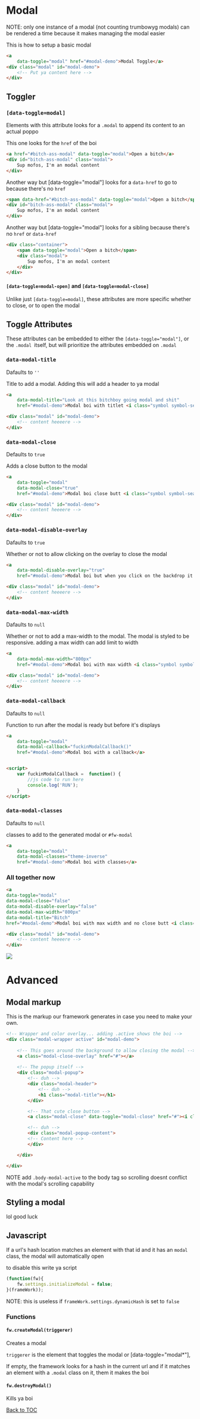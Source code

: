 # Modal

NOTE: only one instance of a modal (not counting trumbowyg modals) can be rendered a time because it makes managing the modal easier 

This is how to setup a basic modal


```html
<a
	data-toggle="modal" href="#modal-demo">Modal Toggle</a>
<div class="modal" id="modal-demo">
	<!-- Put ya content here -->
</div>
```


## Toggler


### **`[data-toggle=modal]`**


Elements with this attribute looks for a `.modal` to append its content to an actual poppo

This one looks for the `href` of the boi
```html
<a href="#bitch-ass-modal" data-toggle="modal">Open a bitch</a>
<div id="bitch-ass-modal" class="modal">
	Sup mofos, I'm an modal content
</div>
```

Another way but [data-toggle="modal"] looks for a `data-href` to go to because there's no `href`

```html
<span data-href="#bitch-ass-modal" data-toggle="modal">Open a bitch</span>
<div id="bitch-ass-modal" class="modal">
	Sup mofos, I'm an modal content
</div>
```

Another way but [data-toggle="modal"] looks for a sibling because there's no `href` or `data-href`

```html
<div class="container">
	<span data-toggle="modal">Open a bitch</span>
	<div class="modal">
		Sup mofos, I'm an modal content
	</div>
</div>
```

#### **`[data-toggle=modal-open]`** and **`[data-toggle=modal-close]`**

Unlike just `[data-toggle=modal]`, these attributes are more specific whether to close, or to open the modal



## Toggle Attributes

These attributes can be embedded to either the `[data-toggle="modal"]`, or the `.modal `itself, but will prioritize the attributes embedded on `.modal`

### **`data-modal-title`**

Dafaults to `''`

Title to add a modal. Adding this will add a header to ya modal

```html
<a
	data-modal-title="Look at this bitchboy going modal and shit"
	href="#modal-demo">Modal boi with titlet <i class="symbol symbol-search"></i></a>

<div class="modal" id="modal-demo">
	<!-- content heeeere -->
</div>
```


### **`data-modal-close`**

Defaults to `true`

Adds a close button to the modal


```html
<a
	data-toggle="modal"
	data-modal-close="true"
	href="#modal-demo">Modal boi close butt <i class="symbol symbol-search"></i></a>

<div class="modal" id="modal-demo">
	<!-- content heeeere -->
</div>
```

### **`data-modal-disable-overlay`**

Dafaults to `true`

Whether or not to allow clicking on the overlay to close the modal


```html
<a
	data-modal-disable-overlay="true"
	href="#modal-demo">Modal boi but when you click on the backdrop it dies <i class="symbol symbol-search"></i></a>

<div class="modal" id="modal-demo">
	<!-- content heeeere -->
</div>
```


### **`data-modal-max-width`**

Dafaults to `null`

Whether or not to add a max-width to the modal. The modal is styled to be responsive. adding a max width can add limit to width



```html
<a
	data-modal-max-width="800px"
	href="#modal-demo">Modal boi with max width <i class="symbol symbol-search"></i></a>

<div class="modal" id="modal-demo">
	<!-- content heeeere -->
</div>
```



### **`data-modal-callback`**

Dafaults to `null`

Function to run after the modal is ready but before it's displays


```html
<a
	data-toggle="modal"
	data-modal-callback="fuckinModalCallback()"
	href="#modal-demo">Modal boi with a callback</a>


<script>
	var fuckinModalCallback =  function() {
		//js code to run here
		console.log('RUN');
	}
</script>
```





### **`data-modal-classes`**

Dafaults to `null`

classes to add to the generated modal or `#fw-modal`


```html
<a
	data-toggle="modal"
	data-modal-classes="theme-inverse"
	href="#modal-demo">Modal boi with classes</a>
```

### All together now

```html
<a
data-toggle="modal"
data-modal-close="false"
data-modal-disable-overlay="false"
data-modal-max-width="800px"
data-modal-title="Bitch"
href="#modal-demo">Modal boi with max width and no close butt <i class="symbol symbol-search"></i></a>

<div class="modal" id="modal-demo">
	<!-- content heeeere -->
</div>
```

![](../../images/modal.png)

# Advanced

## Modal markup

This is the markup our framework generates in case you need to make your own. 

```html
<!-- Wrapper and color overlay... adding .active shows the boi -->
<div class="modal-wrapper active" id="modal-demo">
	
	<!-- This goes around the background to allow closing the modal -->
	<a class="modal-close-overlay" href="#"></a>
	
	<!-- The popup itself -->
	<div class="modal-popup">
		<!-- duh -->
		<div class="modal-header">
			<!-- duh -->
			<h1 class="modal-title"></h1>
		</div>

		<!-- That cute close button -->
		<a class="modal-close" data-toggle="modal-close" href="#"><i class="symbol symbol-close"></i></a>

		<!-- duh -->
		<div class="modal-popup-content">
		<!-- Content here -->
		</div>

	</div>

</div>
```

NOTE add `.body-modal-active` to the body tag so scrolling doesnt conflict with the modal's scrolling capability


## Styling a modal

lol good luck

## Javascript

If a url's hash location matches an element with that id and it has an `modal` class, the modal will automatically open

to disable this write ya script


```js
(function(fw){
	fw.settings.initializeModal = false;
}(frameWork));
```

NOTE: this is useless if `frameWork.settings.dynamicHash` is set to `false`

### Functions

#### **`fw.createModal(triggerer)`**

Creates a modal

`triggerer` is the element that toggles the modal or [data-toggle="modal*"],

If empty, the framework looks for a hash in the current url and if it matches an element with a `.modal` class on it, them it makes the boi

#### **`fw.destroyModal()`**

Kills ya boi


[Back to TOC](../../../readme.md)